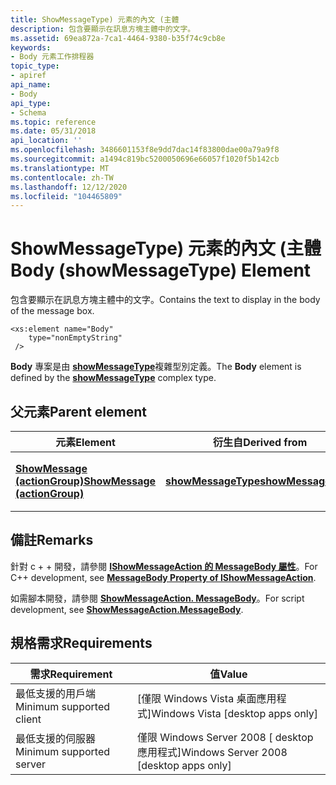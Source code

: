 ```yaml
---
title: ShowMessageType) 元素的內文 (主體
description: 包含要顯示在訊息方塊主體中的文字。
ms.assetid: 69ea872a-7ca1-4464-9380-b35f74c9cb8e
keywords:
- Body 元素工作排程器
topic_type:
- apiref
api_name:
- Body
api_type:
- Schema
ms.topic: reference
ms.date: 05/31/2018
api_location: ''
ms.openlocfilehash: 3486601153f8e9dd7dac14f83800dae00a79a9f8
ms.sourcegitcommit: a1494c819bc5200050696e66057f1020f5b142cb
ms.translationtype: MT
ms.contentlocale: zh-TW
ms.lasthandoff: 12/12/2020
ms.locfileid: "104465809"
---
```

# <a name="body-showmessagetype-element"></a><span data-ttu-id="8f442-104">ShowMessageType) 元素的內文 (主體</span><span class="sxs-lookup"><span data-stu-id="8f442-104">Body (showMessageType) Element</span></span>

<span data-ttu-id="8f442-105">包含要顯示在訊息方塊主體中的文字。</span><span class="sxs-lookup"><span data-stu-id="8f442-105">Contains the text to display in the body of the message box.</span></span>

``` syntax
<xs:element name="Body"
    type="nonEmptyString"
 />
```

<span data-ttu-id="8f442-106">**Body** 專案是由 [**showMessageType**](taskschedulerschema-showmessagetype-complextype.md)複雜型別定義。</span><span class="sxs-lookup"><span data-stu-id="8f442-106">The **Body** element is defined by the [**showMessageType**](taskschedulerschema-showmessagetype-complextype.md) complex type.</span></span>

## <a name="parent-element"></a><span data-ttu-id="8f442-107">父元素</span><span class="sxs-lookup"><span data-stu-id="8f442-107">Parent element</span></span>



| <span data-ttu-id="8f442-108">元素</span><span class="sxs-lookup"><span data-stu-id="8f442-108">Element</span></span>                                                                                  | <span data-ttu-id="8f442-109">衍生自</span><span class="sxs-lookup"><span data-stu-id="8f442-109">Derived from</span></span>                                                               | <span data-ttu-id="8f442-110">Description</span><span class="sxs-lookup"><span data-stu-id="8f442-110">Description</span></span>                                               |
|------------------------------------------------------------------------------------------|----------------------------------------------------------------------------|-----------------------------------------------------------|
| [<span data-ttu-id="8f442-111">**ShowMessage (actionGroup)**</span><span class="sxs-lookup"><span data-stu-id="8f442-111">**ShowMessage (actionGroup)**</span></span>](taskschedulerschema-showmessage-actiongroup-element.md) | [<span data-ttu-id="8f442-112">**showMessageType**</span><span class="sxs-lookup"><span data-stu-id="8f442-112">**showMessageType**</span></span>](taskschedulerschema-showmessagetype-complextype.md) | <span data-ttu-id="8f442-113">表示顯示訊息方塊的動作。</span><span class="sxs-lookup"><span data-stu-id="8f442-113">Represents an action that shows a message box.</span></span><br/> |



## <a name="remarks"></a><span data-ttu-id="8f442-114">備註</span><span class="sxs-lookup"><span data-stu-id="8f442-114">Remarks</span></span>

<span data-ttu-id="8f442-115">針對 c + + 開發，請參閱 [**IShowMessageAction 的 MessageBody 屬性**](/windows/desktop/api/taskschd/nf-taskschd-ishowmessageaction-get_messagebody)。</span><span class="sxs-lookup"><span data-stu-id="8f442-115">For C++ development, see [**MessageBody Property of IShowMessageAction**](/windows/desktop/api/taskschd/nf-taskschd-ishowmessageaction-get_messagebody).</span></span>

<span data-ttu-id="8f442-116">如需腳本開發，請參閱 [**ShowMessageAction. MessageBody**](showmessageaction-messagebody.md)。</span><span class="sxs-lookup"><span data-stu-id="8f442-116">For script development, see [**ShowMessageAction.MessageBody**](showmessageaction-messagebody.md).</span></span>

## <a name="requirements"></a><span data-ttu-id="8f442-117">規格需求</span><span class="sxs-lookup"><span data-stu-id="8f442-117">Requirements</span></span>



| <span data-ttu-id="8f442-118">需求</span><span class="sxs-lookup"><span data-stu-id="8f442-118">Requirement</span></span> | <span data-ttu-id="8f442-119">值</span><span class="sxs-lookup"><span data-stu-id="8f442-119">Value</span></span> |
|-------------------------------------|------------------------------------------------------|
| <span data-ttu-id="8f442-120">最低支援的用戶端</span><span class="sxs-lookup"><span data-stu-id="8f442-120">Minimum supported client</span></span><br/> | <span data-ttu-id="8f442-121">\[僅限 Windows Vista 桌面應用程式\]</span><span class="sxs-lookup"><span data-stu-id="8f442-121">Windows Vista \[desktop apps only\]</span></span><br/>       |
| <span data-ttu-id="8f442-122">最低支援的伺服器</span><span class="sxs-lookup"><span data-stu-id="8f442-122">Minimum supported server</span></span><br/> | <span data-ttu-id="8f442-123">僅限 Windows Server 2008 \[ desktop 應用程式\]</span><span class="sxs-lookup"><span data-stu-id="8f442-123">Windows Server 2008 \[desktop apps only\]</span></span><br/> |



 

 





